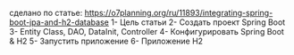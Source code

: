 сделано по статье: 
https://o7planning.org/ru/11893/integrating-spring-boot-jpa-and-h2-database
1- Цель статьи
2- Создать проект Spring Boot
3- Entity Class, DAO, DataInit, Controller
4- Конфигурировать Spring Boot & H2
5- Запустить приложение
6- Приложение H2